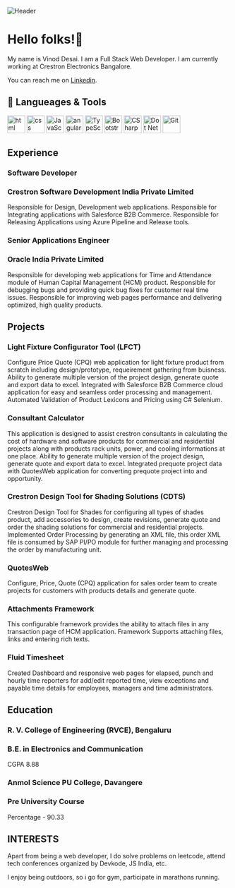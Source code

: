 ![Header](https://github.com/vinod-desai/about/blob/main/banner.png)

# Hello folks!👋

My name is Vinod Desai. I am a Full Stack Web Developer. I am currently working at Crestron Electronics Bangalore.

You can reach me on [Linkedin](https://in.linkedin.com/in/vinoddesai147).

## 🔧 Langueages & Tools
<p align='left'>
  <img src="https://upload.wikimedia.org/wikipedia/commons/thumb/6/61/HTML5_logo_and_wordmark.svg/2048px-HTML5_logo_and_wordmark.svg.png" alt="html" width="40" height="40">
  <img src='https://upload.wikimedia.org/wikipedia/commons/thumb/d/d5/CSS3_logo_and_wordmark.svg/1200px-CSS3_logo_and_wordmark.svg.png' alt="css" width="40" height="40">
  <img src='https://upload.wikimedia.org/wikipedia/commons/6/6a/JavaScript-logo.png' height='40' width='40' alt="JavaScript">
  <img src="https://angular.io/assets/images/logos/angular/angular.svg" alt="angular" width="40" height="40"/>
  <img src="https://upload.wikimedia.org/wikipedia/commons/thumb/4/4c/Typescript_logo_2020.svg/240px-Typescript_logo_2020.svg.png" alt="TypeScript" width="40" height="40"/>
  <img src="https://upload.wikimedia.org/wikipedia/commons/thumb/b/b2/Bootstrap_logo.svg/240px-Bootstrap_logo.svg.png" alt="Bootstrap" width="40" height="40"/>
  <img src="https://upload.wikimedia.org/wikipedia/commons/thumb/0/0d/C_Sharp_wordmark.svg/240px-C_Sharp_wordmark.svg.png" alt="CSharp" width="40" height="40"/>
  <img src="https://upload.wikimedia.org/wikipedia/commons/thumb/a/a3/.NET_Logo.svg/240px-.NET_Logo.svg.png" alt="Dot Net Framework" width="40" height="40"/>
  <img src="https://upload.wikimedia.org/wikipedia/commons/thumb/e/e0/Git-logo.svg/240px-Git-logo.svg.png" alt="Git" width="40" height="40"/>
</p>

## Experience

### **Software Developer**
### Crestron Software Development India Private Limited
Responsible for Design, Development web applications.
Responsible for Integrating applications with Salesforce B2B Commerce.
Responsible for Releasing Applications using Azure Pipeline and Release tools.

### **Senior Applications Engineer**
### Oracle India Private Limited
Responsible for developing web applications for Time and Attendance module of Human Capital Management (HCM) product.
Responsible for debugging bugs and providing quick bug fixes for customer real time issues.
Responsible for improving web pages performance and delivering optimized, high quality products.

## Projects

### Light Fixture Configurator Tool (LFCT)
Configure Price Quote (CPQ) web application for light fixture product from scratch including design/prototype, requeirement gathering from buisness.
Ability to generate multiple version of the project design, generate quote and export data to excel.
Integrated with Salesforce B2B Commerce cloud application for easy and seamless order processing and management.
Automated Validation of Product Lexicons and Pricing using C# Selenium.

### Consultant Calculator
This application is designed to assist crestron consultants in calculating the cost of hardware and software products for commercial and residential projects along with products rack units, power, and cooling informations at one place.
Ability to generate multiple version of the project design, generate quote and export data to excel.
Integrated prequote project data with QuotesWeb application for converting prequote project into and opportunity.

### Crestron Design Tool for Shading Solutions (CDTS)
Crestron Design Tool for Shades for configuring all types of shades product, add accessories to design, create revisions, generate quote and order the shading solutions for commercial and residential projects.
Implemented Order Processing by generating an XML file, this order XML file is consumed by SAP PI/PO module for further managing and processing the order by manufacturing unit.

### QuotesWeb
Configure, Price, Quote (CPQ) application for sales order team to create projects for customers with products details and generate quote.

### Attachments Framework
This configurable framework provides the ability to attach files in any transaction page of HCM application.
Framework Supports attaching files, links and entering rich texts.

### Fluid Timesheet
Created Dashboard and responsive web pages for elapsed, punch and hourly time reporters for add/edit reported time, view exceptions and payable time details for employees, managers and time administrators.

## Education

### **R. V. College of Engineering (RVCE), Bengaluru**
### B.E. in Electronics and Communication
CGPA 8.88

### **Anmol Science PU College, Davangere**
### Pre University Course
Percentage - 90.33

## INTERESTS

Apart from being a web developer, I do solve problems on leetcode, attend tech conferences organized by Devkode, JS India, etc.

I enjoy being outdoors, so i go for gym, participate in marathons running.

